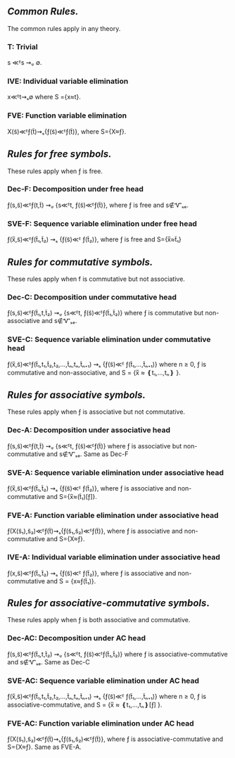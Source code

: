 ## *Common Rules.*

The common rules apply in any theory.

### T: Trivial

s ≪ᴱs ⇝ᵩ ∅.

### IVE: Individual variable elimination

x≪ᴱt⇝ₛ∅ where S ={x≈t}.

### FVE: Function variable elimination

X(s̃)≪ᴱƒ(t̃)⇝ₛ{ƒ(s̃)≪ᴱƒ(t̃)}, where S={X≈ƒ}.

## *Rules for free symbols.*

These rules apply when ƒ is free.

### Dec-F: Decomposition under free head

ƒ(s,s̃)≪ᴱƒ(t,t̃) ⇝ᵩ {s≪ᴱt, ƒ(s̃)≪ᴱƒ(t̃)}, where ƒ is free and s∉Ꮙₛₑ.

### SVE-F: Sequence variable elimination under free head

ƒ(x&#773;,s̃)≪ᴱƒ(t̃₁,t̃₂) ⇝ₛ {ƒ(s̃)≪ᴱ ƒ(t̃₂)}, where ƒ is free and S={x&#773;≈t̃₁}

## *Rules for commutative symbols.*

These rules apply when f is commutative but not associative.

### Dec-C: Decomposition under commutative head

ƒ(s,s̃)≪ᴱƒ(t̃₁,t,t̃₂) ⇝ᵩ {s≪ᴱt, ƒ(s̃)≪ᴱƒ(t̃₁,t̃₂)} where ƒ is commutative but non-associative and s∉Ꮙₛₑ.

### SVE-C: Sequence variable elimination under commutative head

ƒ(x&#773;,s̃)≪ᴱƒ(t̃₁,t₁,t̃₂,t₂,…,t̃ₙ,tₙ,t̃ₙ₊₁) ⇝ₛ {ƒ(s̃)≪ᴱ ƒ(t̃₁,…,t̃ₙ₊₁)} where n ≥ 0, ƒ is commutative and
non-associative, and S = {x&#773; ≈ ❴t₁,…,tₙ❵ }.

## *Rules for associative symbols.*

These rules apply when ƒ is associative but not commutative.

### Dec-A: Decomposition under associative head

ƒ(s,s̃)≪ᴱƒ(t,t̃) ⇝ᵩ {s≪ᴱt, ƒ(s̃)≪ᴱƒ(t̃)} where ƒ is associative but non-commutative and s∉Ꮙₛₑ. Same as Dec-F

### SVE-A: Sequence variable elimination under associative head

ƒ(x&#773;,s̃)≪ᴱƒ(t̃₁,t̃₂) ⇝ₛ {ƒ(s̃)≪ᴱ ƒ(t̃₂)}, where ƒ is associative and non-commutative and S={x&#773;≈(t̃₁)[ƒ]}.

### FVE-A: Function variable elimination under associative head

ƒ(X(s̃₁),s̃₂)≪ᴱƒ(t̃)⇝ₛ{ƒ(s̃₁,s̃₂)≪ᴱƒ(t̃)}, where ƒ is associative and non-commutative and S={X≈ƒ}.

### IVE-A: Individual variable elimination under associative head

ƒ(x,s̃)≪ᴱƒ(t̃₁,t̃₂) ⇝ₛ {ƒ(s̃)≪ᴱ ƒ(t̃₂)}, where ƒ is associative and non-commutative and S = {x≈ƒ(t̃₁)}.

## *Rules for associative-commutative symbols*.

These rules apply when ƒ is both associative and commutative.

### Dec-AC: Decomposition under AC head

ƒ(s,s̃)≪ᴱƒ(t̃₁,t,t̃₂) ⇝ᵩ {s≪ᴱt, ƒ(s̃)≪ᴱƒ(t̃₁,t̃₂)} where ƒ is associative-commutative and s∉Ꮙₛₑ. Same as Dec-C

### SVE-AC: Sequence variable elimination under AC head

ƒ(x&#773;,s̃)≪ᴱƒ(t̃₁,t₁,t̃₂,t₂,…,t̃ₙ,tₙ,t̃ₙ₊₁) ⇝ₛ {ƒ(s̃)≪ᴱ ƒ(t̃₁,…,t̃ₙ₊₁)} where n ≥ 0, ƒ is associative-commutative, and S = {x&#773; ≈ ❴t₁,…,tₙ❵[ƒ] }.

### FVE-AC: Function variable elimination under AC head

ƒ(X(s̃₁),s̃₂)≪ᴱƒ(t̃)⇝ₛ{ƒ(s̃₁,s̃₂)≪ᴱƒ(t̃)}, where ƒ is associative-commutative and S={X≈ƒ}. Same as FVE-A.
